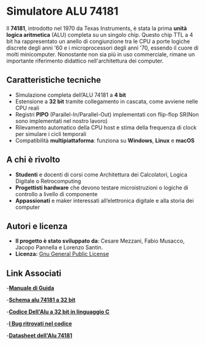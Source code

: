 # Simulatore ALU 74181

Il **74181**, introdotto nel 1970 da Texas Instruments, è stata la prima **unità logica aritmetica** (ALU) completa su un singolo chip. Questo chip TTL a 4 bit ha rappresentato un anello di congiunzione tra le CPU a porte logiche discrete degli anni '60 e i microprocessori degli anni '70, essendo il cuore di molti minicomputer. Nonostante non sia più in uso commerciale, rimane un importante riferimento didattico nell'architettura dei computer.

## Caratteristiche tecniche

- Simulazione completa dell’ALU 74181 a **4 bit**  
- Estensione a **32 bit** tramite collegamento in cascata, come avviene nelle CPU reali  
- Registri **PIPO** (Parallel-In/Parallel-Out) implementati con flip-flop SR(Non sono implementati nel nostro lavoro)
- Rilevamento automatico della CPU host e stima della frequenza di clock per simulare i cicli temporali  
- Compatibilità **multipiattaforma**: funziona su **Windows**, **Linux** e **macOS**

## A chi è rivolto

- **Studenti** e docenti di corsi come Architettura dei Calcolatori, Logica Digitale o Retrocomputing  
- **Progettisti hardware** che devono testare microistruzioni o logiche di controllo a livello di componente  
- **Appassionati** e maker interessati all’elettronica digitale e alla storia dei computer

## Autori e licenza

- **Il progetto è stato sviluppato da**: Cesare Mezzani, Fabio Musacco, Jacopo Pannella e Lorenzo Santin.
- **Licenza:** [Gnu General Public License](https://github.com/PANNE008/LOGIC-SIMULATOR_ALU-74181_PANNELLA/blob/main/LICENSE)

## Link Associati

-[**Manuale di Guida**](https://github.com/PANNE008/LOGIC-SIMULATOR_ALU-74181_PANNELLA/blob/main/GUIDA.txt)

-[**Schema alu 74181 a 32 bit**](https://github.com/PANNE008/LOGIC-SIMULATOR_ALU-74181_PANNELLA/blob/main/Schema%20a%20blocchi%20dell'ALU%2074181%20a%2032%20bit.jpeg)

-[**Codice Dell'Alu a 32 bit in linguaggio C**](https://github.com/PANNE008/LOGIC-SIMULATOR_ALU-74181_PANNELLA/blob/main/Alu_Finale.c)

-[**I Bug ritrovati nel codice**](https://github.com/PANNE008/LOGIC-SIMULATOR_ALU-74181_PANNELLA/blob/main/BUG.txt)

-[**Datasheet dell'Alu 74181**](https://github.com/PANNE008/LOGIC-SIMULATOR_ALU-74181_PANNELLA/blob/main/datasheet-74181-operations.png)
